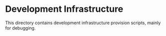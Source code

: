 # Development Infrastructure

This directory contains development infrastructure provision scripts, mainly for debugging.
